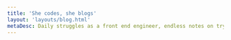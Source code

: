 ```yaml
---
title: 'She codes, she blogs'
layout: 'layouts/blog.html'
metaDesc: Daily struggles as a front end engineer, endless notes on trying to keep up with tech and the occasional soapbox rant.
---
```


